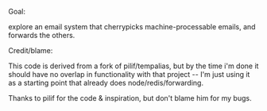 Goal:

explore an email system that cherrypicks machine-processable emails, and
forwards the others.


Credit/blame:

This code is derived from a fork of pilif/tempalias, but by the time i'm
done it should have no overlap in functionality with that project
-- I'm just using it as a starting point that already does node/redis/forwarding.

Thanks to pilif for the code & inspiration, but don't blame him for my bugs.